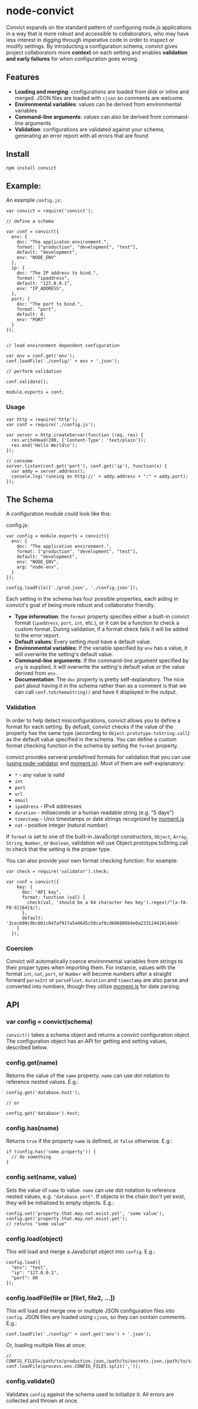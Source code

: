 # node-convict

Convict expands on the standard pattern of configuring node.js applications in a way that is more robust and accessible to collaborators, who may have less interest in digging through imperative code in order to inspect or modify settings. By introducting a configuration schema, convict gives project collaborators more **context** on each setting and enables **validation and early failures** for when configuration goes wrong.


## Features
* **Loading and merging**: configurations are loaded from disk or inline and merged. JSON files are loaded with `cjson` so comments are welcome.
* **Environmental variables**: values can be derived from environmental variables
* **Command-line arguments**: values can also be derived from command-line arguments
* **Validation**: configurations are validated against your schema, generating an error report with all errors that are found

## Install

    npm install convict

## Example:


An example `config.js`:

    var convict = require('convict');

    // define a schema

    var conf = convict({
      env: {
        doc: "The applicaton environment.",
        format: ["production", "development", "test"],
        default: "development",
        env: "NODE_ENV"
      },
      ip: {
        doc: "The IP address to bind.",
        format: "ipaddress",
        default: "127.0.0.1",
        env: "IP_ADDRESS",
      },
      port: {
        doc: "The port to bind.",
        format: "port",
        default: 0,
        env: "PORT"
      }
    });


    // load environment dependent configuration

    var env = conf.get('env');
    conf.loadFile('./config/' + env + '.json');

    // perform validation

    conf.validate();

    module.exports = conf;


### Usage

    var http = require('http');
    var conf = require('./config.js');

    var server = http.createServer(function (req, res) {
      res.writeHead(200, {'Content-Type': 'text/plain'});
      res.end('Hello World\n');
    });

    // consume
    server.listen(conf.get('port'), conf.get('ip'), function(x) {
      var addy = server.address();
      console.log('running on http://' + addy.address + ":" + addy.port);
    });


## The Schema
A configuration module could look like this:

config.js:

    var config = module.exports = convict({
      env: {
        doc: "The application environment.",
        format: ["production", "development", "test"],
        default: "development",
        env: "NODE_ENV",
        arg: "node-env",
      }
    });

    config.loadFile(['./prod.json', './config.json']);

Each setting in the schema has four possible properties, each aiding in convict's goal of being more robust and collaborator friendly.

* **Type information**: the `format` property specifies either a built-in convict format (`ipaddress`, `port`, `int`, etc.), or it can be a function to check a custom format. During validation, if a format check fails it will be added to the error report.
* **Default values**:  Every setting *must* have a default value.
* **Environmental variables**: If the variable specified by `env` has a value, it will overwrite the setting's default value.
* **Command-line arguments**: If the command-line argument specified by `arg` is supplied, it will overwrite the setting's default value or the value derived from `env`.
* **Documentation**: The `doc` property is pretty self-explanatory. The nice part about having it in the schema rather than as a comment is that we can call `conf.toSchemaString()` and have it displayed in the output.

### Validation
In order to help detect misconfigurations, convict allows you to define a format for each setting. By defualt, convict checks if the value of the property has the same type (according to `Object.prototype.toString.call`) as the default value specified in the schema. You can define a custom format checking function in the schema by setting the `format` property.

convict provides serveral predefined formats for validation that you can use ([using node-validator](https://github.com/chriso/node-validator#list-of-validation-methods) and [moment.js](http://momentjs.com/)). Most of them are self-explanatory:

* `*` - any value is valid
* `int`
* `port`
* `url`
* `email`
* `ipaddress` - IPv4 addresses
* `duration` - miliseconds or a human readable string (e.g. "5 days")
* `timestamp` - Unix timestamps or date strings recognized by [moment.js](http://momentjs.com/)
* `nat` - positive integer (natural number)

If `format` is set to one of the built-in JavaScript constructors, `Object`, `Array`, `String`, `Number`, or `Boolean`, validation will use Object.prototype.toString.call to check that the setting is the proper type.

You can also provide your own format checking function. For example:

    var check = require('validator').check;

    var conf = convict({
        key: {
          doc: "API key",
          format: function (val) {
            check(val, 'should be a 64 character hex key').regex(/^[a-fA-F0-9]{64}$/);
          },
          default: '3cec609c9bc601c047af917a544645c50caf8cd606806b4e0a23312441014deb'
        }
      });

### Coercion

Convict will automatically coerce environmental variables from strings to their proper types when importing them. For instance, values with the format `int`, `nat`, `port`, or `Number` will become numbers after a straight forward `parseInt` or `parseFloat`. `duration` and `timestamp` are also parse and converted into numbers, though they utilize [moment.js](http://momentjs.com/) for date parsing.

## API

### var config = convict(schema)
`convict()` takes a schema object and returns a convict configuration object. The configuration object has an API for getting and setting values, described below.

### config.get(name)
Returns the value of the `name` property. `name` can use dot notation to reference nested values. E.g.:

    config.get('database.host');

    // or

    config.get('database').host;

### config.has(name)
Returns `true` if the property `name` is defined, or `false` otherwise. E.g.:

    if (config.has('some.property')) {
      // do something
    }

### config.set(name, value)
Sets the value of `name` to value. `name` can use dot notation to reference nested values, e.g. `"database.port"`. If objects in the chain don't yet exist, they will be initialized to empty objects. E.g.:

    config.set('property.that.may.not.exist.yet', 'some value');
    config.get('property.that.may.not.exist.yet');
    // returns "some value"

### config.load(object)
This will load and merge a JavaScript object into `config`. E.g.:

    config.load({
      "env": "test",
      "ip": "127.0.0.1",
      "port": 80
    });

### config.loadFile(file or [file1, file2, ...])
This will load and merge one or multiple JSON configuration files into `config`. JSON files are loaded using `cjson`, so they can contain comments. E.g.:

    conf.loadFile('./config/' + conf.get('env') + '.json');

Or, loading multiple files at once:

    // CONFIG_FILES=/path/to/production.json,/path/to/secrets.json,/path/to/sitespecific.json
    conf.loadFile(process.env.CONFIG_FILES.split(','));


### config.validate()
Validates `config` against the schema used to initialize it. All errors are collected and thrown at once.

